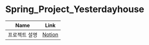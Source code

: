 # Spring_Project_Yesterdayhouse



| Name | Link |
| ------ | ------ |
| 프로젝트 설명 | [Notion](https://polyester-lamprey-f43.notion.site/Yesterdayhouse-ee92b2f5050f4f6a9972f8b25682ba84) |
